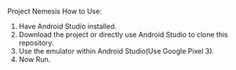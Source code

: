 Project Nemesis
How to Use:
1. Have Android Studio installed.
2. Download the project or directly use Android Studio to clone this repository.
3. Use the emulator within Android Studio(Use Google Pixel 3).
4. Now Run.

